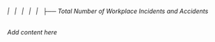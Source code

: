 ###### |   |   |   |   |   ├── Total Number of Workplace Incidents and Accidents

*Add content here*